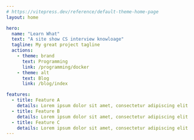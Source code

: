 ```yaml
---
# https://vitepress.dev/reference/default-theme-home-page
layout: home

hero:
  name: "Learn What"
  text: "A site show CS interview knowloage"
  tagline: My great project tagline
  actions:
    - theme: brand
      text: Programming
      link: /programming/docker
    - theme: alt
      text: Blog
      link: /blog/index

features:
  - title: Feature A
    details: Lorem ipsum dolor sit amet, consectetur adipiscing elit
  - title: Feature B
    details: Lorem ipsum dolor sit amet, consectetur adipiscing elit
  - title: Feature C
    details: Lorem ipsum dolor sit amet, consectetur adipiscing elit
---
```


